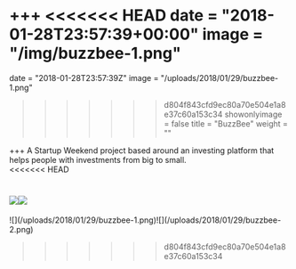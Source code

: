 +++
<<<<<<< HEAD
date = "2018-01-28T23:57:39+00:00"
image = "/img/buzzbee-1.png"
=======
date = "2018-01-28T23:57:39Z"
image = "/uploads/2018/01/29/buzzbee-1.png"
>>>>>>> d804f843cfd9ec80a70e504e1a8e37c60a153c34
showonlyimage = false
title = "BuzzBee"
weight = ""

+++
A Startup Weekend project based around an investing platform that helps people with investments from big to small.  
<<<<<<< HEAD
<!--more-->

![](/img/buzzbee-1.png)![](/img/buzzbee-2.png)
=======
<!--more-->![](/uploads/2018/01/29/buzzbee-1.png)![](/uploads/2018/01/29/buzzbee-2.png)
>>>>>>> d804f843cfd9ec80a70e504e1a8e37c60a153c34
